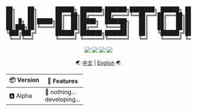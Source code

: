 <pre align="center">
██╗    ██╗      ██████╗ ███████╗███████╗████████╗ ██████╗ ██████╗      ██████╗ ███████╗
██║    ██║      ██╔══██╗██╔════╝██╔════╝╚══██╔══╝██╔═══██╗██╔══██╗    ██╔═══██╗██╔════╝
██║ █╗ ██║█████╗██║  ██║█████╗  ███████╗   ██║   ██║   ██║██████╔╝    ██║   ██║███████╗
██║███╗██║╚════╝██║  ██║██╔══╝  ╚════██║   ██║   ██║   ██║██╔═══╝     ██║   ██║╚════██║
╚███╔███╔╝      ██████╔╝███████╗███████║   ██║   ╚██████╔╝██║         ╚██████╔╝███████║
 ╚══╝╚══╝       ╚═════╝ ╚══════╝╚══════╝   ╚═╝    ╚═════╝ ╚═╝          ╚═════╝ ╚══════╝
</pre>
<p align="center">
  <a href="./LICENSE"><img src="https://img.shields.io/github/license/Catrol-org/Working-Desktop-OS?style=for-the-badge"></img></a>
  <a href=""><img src="https://img.shields.io/badge/Windows-0078D6?style=for-the-badge&logo=windows&logoColor=white"></img></a>
  <a href=""><img src="https://img.shields.io/badge/Linux-FCC624?style=for-the-badge&logo=linux&logoColor=black"></img></a>
  <a href=""><img src="https://img.shields.io/badge/mac%20os-000000?style=for-the-badge&logo=macos&logoColor=F0F0F0"></img></a>
</p>
<p align="center">
    🌏 <a href="#-中文文档">中文</a> | <a href="#-English-Docs">English</a> 🌏
</p>

| 📦 Version | 🧾 Features                    |
|------------|---------------------------------|
| 🅰️ Alpha   | 🤣 nothing...<br>developing... |
